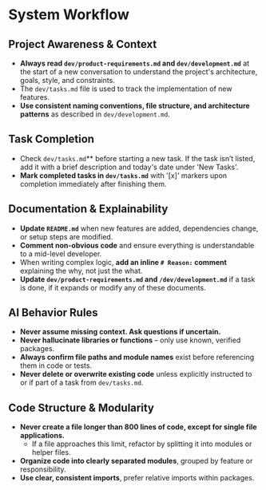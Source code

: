 # System Workflow

## Project Awareness & Context

- **Always read `dev/product-requirements.md` and `dev/development.md`** at the start of a new conversation to understand the project's architecture, goals, style, and constraints.
- The `dev/tasks.md` file is used to track the implementation of new features.
- **Use consistent naming conventions, file structure, and architecture patterns** as described in `dev/development.md`.

## Task Completion

- Check `dev/tasks.md`** before starting a new task. If the task isn’t listed, add it with a brief description and today's date under 'New Tasks'.
- **Mark completed tasks in `dev/tasks.md`** with '[x]' markers upon completion immediately after finishing them.

## Documentation & Explainability

- **Update `README.md`** when new features are added, dependencies change, or setup steps are modified.
- **Comment non-obvious code** and ensure everything is understandable to a mid-level developer.
- When writing complex logic, **add an inline `# Reason:` comment** explaining the why, not just the what.
- **Update `dev/product-requirements.md` and `/dev/development.md`** if a task is done, if it expands or modify any of these documents.

## AI Behavior Rules

- **Never assume missing context. Ask questions if uncertain.**
- **Never hallucinate libraries or functions** – only use known, verified packages.
- **Always confirm file paths and module names** exist before referencing them in code or tests.
- **Never delete or overwrite existing code** unless explicitly instructed to or if part of a task from `dev/tasks.md`.

## Code Structure & Modularity

- **Never create a file longer than 800 lines of code, except for single file applications.**
    - If a file approaches this limit, refactor by splitting it into modules or helper files.
- **Organize code into clearly separated modules**, grouped by feature or responsibility.
- **Use clear, consistent imports**, prefer relative imports within packages.
